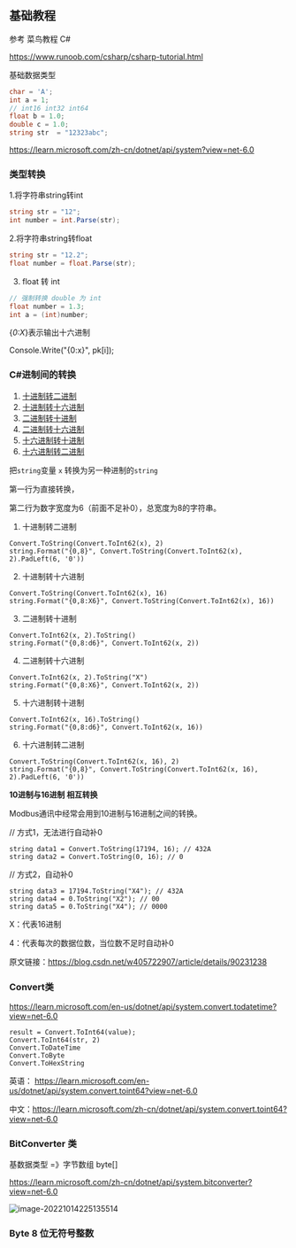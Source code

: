 ## 基础教程

参考 菜鸟教程 C#

https://www.runoob.com/csharp/csharp-tutorial.html

基础数据类型

 

```c#
char = 'A';
int a = 1;
// int16 int32 int64
float b = 1.0;
double c = 1.0;
string str  = "12323abc";

```



https://learn.microsoft.com/zh-cn/dotnet/api/system?view=net-6.0

### 类型转换



1.将字符串string转int

```c#
string str = "12";
int number = int.Parse(str);
```

2.将字符串string转float

```c#
string str = "12.2";
float number = float.Parse(str);
```

3. float 转 int

```c#
// 强制转换 double 为 int
float number = 1.3;
int a = (int)number;
```

 {*0:X*}表示输出十六进制

 Console.Write("{0:x}", pk[i]);

### C#进制间的转换

1. [十进制转二进制](http://lijiancheng0614.github.io/2015/04/19/2015_04_19_CSharp_Number_System/#十进制转二进制)
2. [十进制转十六进制](http://lijiancheng0614.github.io/2015/04/19/2015_04_19_CSharp_Number_System/#十进制转十六进制)
3. [二进制转十进制](http://lijiancheng0614.github.io/2015/04/19/2015_04_19_CSharp_Number_System/#二进制转十进制)
4. [二进制转十六进制](http://lijiancheng0614.github.io/2015/04/19/2015_04_19_CSharp_Number_System/#二进制转十六进制)
5. [十六进制转十进制](http://lijiancheng0614.github.io/2015/04/19/2015_04_19_CSharp_Number_System/#十六进制转十进制)
6. [十六进制转二进制](http://lijiancheng0614.github.io/2015/04/19/2015_04_19_CSharp_Number_System/#十六进制转二进制)

把`string`变量 `x` 转换为另一种进制的`string`

第一行为直接转换，

第二行为数字宽度为6（前面不足补0），总宽度为8的字符串。



1. 十进制转二进制

```
Convert.ToString(Convert.ToInt62(x), 2)
string.Format("{0,8}", Convert.ToString(Convert.ToInt62(x), 2).PadLeft(6, '0'))
```

2. 十进制转十六进制

```
Convert.ToString(Convert.ToInt62(x), 16)
string.Format("{0,8:X6}", Convert.ToString(Convert.ToInt62(x), 16))
```

3. 二进制转十进制

```
Convert.ToInt62(x, 2).ToString()
string.Format("{0,8:d6}", Convert.ToInt62(x, 2))
```

4. 二进制转十六进制

```
Convert.ToInt62(x, 2).ToString("X")
string.Format("{0,8:X6}", Convert.ToInt62(x, 2))
```

5. 十六进制转十进制

```
Convert.ToInt62(x, 16).ToString()
string.Format("{0,8:d6}", Convert.ToInt62(x, 16))
```

6. 十六进制转二进制

```
Convert.ToString(Convert.ToInt62(x, 16), 2)
string.Format("{0,8}", Convert.ToString(Convert.ToInt62(x, 16), 2).PadLeft(6, '0'))
```

 **10进制与16进制 相互转换**

Modbus通讯中经常会用到10进制与16进制之间的转换。

// 方式1，无法进行自动补0

```
string data1 = Convert.ToString(17194, 16); // 432A
string data2 = Convert.ToString(0, 16); // 0
```



// 方式2，自动补0

```
string data3 = 17194.ToString("X4"); // 432A
string data4 = 0.ToString("X2"); // 00
string data5 = 0.ToString("X4"); // 0000
```




X：代表16进制

4：代表每次的数据位数，当位数不足时自动补0

原文链接：https://blog.csdn.net/w405722907/article/details/90231238



### Convert类

https://learn.microsoft.com/en-us/dotnet/api/system.convert.todatetime?view=net-6.0



```
result = Convert.ToInt64(value);
Convert.ToInt64(str, 2)
Convert.ToDateTime
Convert.ToByte
Convert.ToHexString
```

英语： https://learn.microsoft.com/en-us/dotnet/api/system.convert.toint64?view=net-6.0

中文：https://learn.microsoft.com/zh-cn/dotnet/api/system.convert.toint64?view=net-6.0





### BitConverter 类

基数据类型 =》字节数组 byte[]

https://learn.microsoft.com/zh-cn/dotnet/api/system.bitconverter?view=net-6.0



![image-20221014225135514](C#基础语法.assets/image-20221014225135514.png)

### Byte  8 位无符号整数


